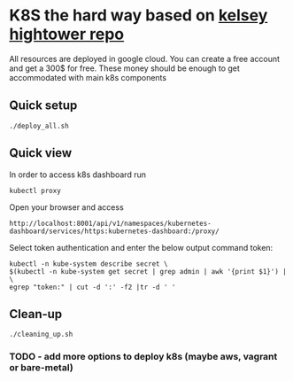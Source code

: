 # K8S the hard way based on [kelsey hightower repo](https://github.com/kelseyhightower/kubernetes-the-hard-way)

All resources are deployed in google cloud. You can create a free account and get a 300$ for free.
These money should be enough to get accommodated with main k8s components 

## Quick setup
```
./deploy_all.sh
```

## Quick view
In order to access k8s dashboard run 
```
kubectl proxy
```

Open your browser and access 
```
http://localhost:8001/api/v1/namespaces/kubernetes-dashboard/services/https:kubernetes-dashboard:/proxy/
```

Select token authentication and enter the below output command token:
```
kubectl -n kube-system describe secret \
$(kubectl -n kube-system get secret | grep admin | awk '{print $1}') | \
egrep "token:" | cut -d ':' -f2 |tr -d ' '
```


## Clean-up
```
./cleaning_up.sh
```

### TODO - add more options to deploy k8s (maybe aws, vagrant or bare-metal)

